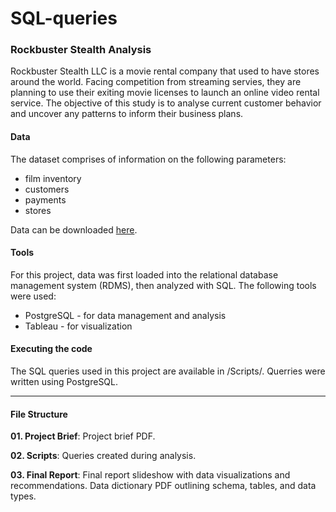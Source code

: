# SQL-queries

### Rockbuster Stealth Analysis

Rockbuster Stealth LLC is a movie rental company that used to have stores around the world. Facing competition from streaming servies, they are planning to use their exiting movie licenses to launch an online video rental service. The objective of this study is to analyse current customer behavior and uncover any patterns to inform their business plans.

#### Data
The dataset comprises of information on the following parameters:
- film inventory
- customers
- payments
- stores
  
Data can be downloaded [here](http://www.postgresqltutorial.com/wp-content/uploads/2019/05/dvdrental.zip).

#### Tools
For this project, data was first loaded into the relational database management system (RDMS), then analyzed with SQL. The following tools were used:
- PostgreSQL - for data management and analysis
- Tableau - for visualization

#### Executing the code
The SQL queries used in this project are available in /Scripts/. Querries were written using PostgreSQL.

 ---

#### File Structure

**01. Project Brief**: Project brief PDF. 

**02. Scripts**: Queries created during analysis.  

**03. Final Report**: Final report slideshow with data visualizations and recommendations. Data dictionary PDF outlining schema, tables, and data types.
